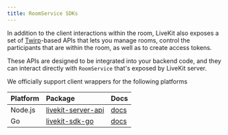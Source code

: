 ```yaml
---
title: RoomService SDKs
---
```


In addition to the client interactions within the room, LiveKit also exposes a set of [Twirp](https://twitchtv.github.io/twirp/docs/intro.html)-based APIs that lets you manage rooms, control the participants that are within the room, as well as to create access tokens.

These APIs are designed to be integrated into your backend code, and they can interact directly with `RoomService` that's exposed by LiveKit server.

We officially support client wrappers for the following platforms

| Platform | Package                                                                | Docs                                                         |
| :------- | :--------------------------------------------------------------------- | :----------------------------------------------------------- |
| Node.js  | [livekit-server-api](https://www.npmjs.com/package/livekit-server-api) | [docs](https://docs.livekit.io/server-api-js)                |
| Go       | [livekit-sdk-go](https://github.com/livekit/livekit-sdk-go)            | [docs](https://pkg.go.dev/github.com/livekit/livekit-sdk-go) |
